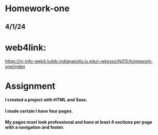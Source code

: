 # Homework-one

## 4/1/24

# web4link: 
https://in-info-web4.luddy.indianapolis.iu.edu/~wkosso/N315/homework-one/index

# Assignment 

#### I  created a project with HTML and Sass.
#### I made certain I have four pages.
#### My pages must look professional and have at least 4 sections per page with a navigation and footer.